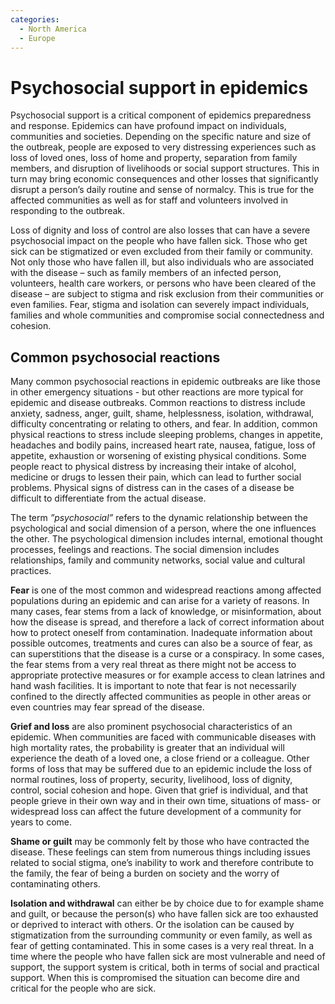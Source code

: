 ```yaml
---
categories:
  - North America
  - Europe
---
```

# Psychosocial support in epidemics

Psychosocial support is a critical component of epidemics preparedness and response. Epidemics can have profound impact on individuals, communities and societies. Depending on the specific nature and size of the outbreak, people are exposed to very distressing experiences such as loss of loved ones, loss of home and property, separation from family members, and disruption of livelihoods or social support structures. This in turn may bring economic consequences and other losses that significantly disrupt a person’s daily routine and sense of normalcy. This is true for the affected communities as well as for staff and volunteers involved in responding to the outbreak. 

Loss of dignity and loss of control are also losses that can have a severe psychosocial impact on the people who have fallen sick. Those who get sick can be stigmatized or even excluded from their family or community. Not only those who have fallen ill, but also individuals who are associated with the disease – such as family members of an infected person, volunteers, health care workers, or persons who have been cleared of the disease – are subject to stigma and risk exclusion from their communities or even families. Fear, stigma and isolation can severely impact individuals, families and whole communities and compromise social connectedness and cohesion. 

## Common psychosocial reactions

Many common psychosocial reactions in epidemic outbreaks are like those in other emergency situations - but other reactions are more typical for epidemic and disease outbreaks. Common reactions to distress include anxiety, sadness, anger, guilt, shame, helplessness, isolation, withdrawal, difficulty concentrating or relating to others, and fear. In addition, common physical reactions to stress include sleeping problems, changes in appetite, headaches and bodily pains, increased heart rate, nausea, fatigue, loss of appetite, exhaustion or worsening of existing physical conditions. Some people react to physical distress by increasing their intake of alcohol, medicine or drugs to lessen their pain, which can lead to further social problems. Physical signs of distress can in the cases of a disease be difficult to differentiate from the actual disease.

​The term *”psychosocial”* refers to the dynamic relationship between  the psychological and social dimension of a person, where the one influences the other. The psychological dimension includes internal, emotional thought processes, feelings and reactions. The social dimension  includes relationships, family and community networks, social value and cultural practices.                                  

**Fear** is one of the most common and widespread reactions among affected populations during an epidemic and can arise for a variety of reasons. In many cases, fear stems from a lack of knowledge, or misinformation, about how the disease is spread, and therefore a lack of correct information about how to protect oneself from contamination. Inadequate information about possible outcomes, treatments and cures can also be a source of fear, as can superstitions that the disease is a curse or a conspiracy. In some cases, the fear stems from a very real threat as there might not be access to appropriate protective measures or for example access to clean latrines and hand wash facilities. It is important to note that fear is not necessarily confined to the directly affected communities as people in other areas or even countries may fear spread of the disease. 

**Grief and loss** are also prominent psychosocial characteristics of an epidemic. When communities are faced with communicable diseases with high mortality rates, the probability is greater that an individual will experience the death of a loved one, a close friend or a colleague. Other forms of loss that may be suffered due to an epidemic include the loss of normal routines, loss of property, security, livelihood, loss of dignity, control, social cohesion and hope. Given that grief is individual, and that people grieve in their own way and in their own time, situations of mass- or widespread loss can affect the future development of a community for years to come. 

**Shame or guilt** may be commonly felt by those who have contracted the disease. These feelings can stem from numerous things including issues related to social stigma, one’s inability to work and therefore contribute to the family, the fear of being a burden on society and the worry of contaminating others. 

**Isolation and withdrawal** can either be by choice due to for example shame and guilt, or because the person(s) who have fallen sick are too exhausted or deprived to interact with others. Or the isolation can be caused by stigmatization from the surrounding community or even family, as well as fear of getting contaminated. This in some cases is a very real threat. In a time where the people who have fallen sick are most vulnerable and need of support, the support system is critical, both in terms of social and practical support. When this is compromised the situation can become dire and critical for the people who are sick.